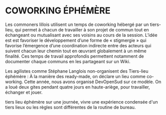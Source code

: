 # COWORKING ÉPHÉMÈRE

Les commoners lillois utilisent un temps de coworking hébergé par un tiers-lieu, qui permet à chacun de travailler à son projet de commun tout en échangeant ou mutualisant avec ses voisins au cours de la session. L’idée est est favoriser le développement d’une forme de « stigmergie » qui favorise l’émergence d’une coordination indirecte entre des acteurs qui suivent chacun leur chemin tout en œuvrant globalement à un même finalité. Ces temps de travail approfondis permettent notamment de documenter chaque communs en les partageant sur un Wiki.

Les agilistes comme Stéphane Langlois non-organisent des Tiers-lieu éphémère : À la manière des ready-made, on déclare un lieu comme co-working. Cette année, nous avons organisé DevOpenSud sur ce modèle. On a loué deux gites pendant quatre jours en haute-ariège, pour travailler, échanger et jouer.

tiers lieu éphémère sur une journée, vivre une expérience condensée d'un tiers lieux ou les règles sont différentes de la routine de bureau.
